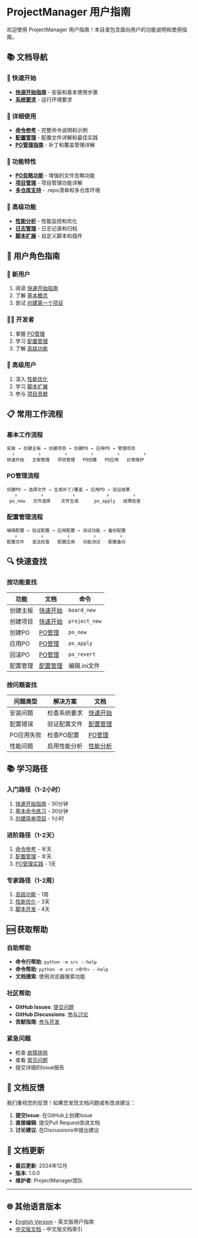 # ProjectManager 用户指南

欢迎使用 ProjectManager 用户指南！本目录包含面向用户的功能说明和使用指南。

## 📚 文档导航

### 🚀 快速开始
- **[快速开始指南](getting-started_CN.md)** - 安装和基本使用步骤
- **[系统要求](getting-started_CN.md#系统要求)** - 运行环境要求

### 📖 详细使用
- **[命令参考](command-reference_CN.md)** - 完整命令说明和示例
- **[配置管理](configuration_CN.md)** - 配置文件详解和最佳实践
- **[PO管理指南](po-management_CN.md)** - 补丁和覆盖管理详解

### 🎯 功能特性
- **[PO忽略功能](../features/po-ignore-feature_CN.md)** - 增强的文件忽略功能
- **[项目管理](../features/project-management_CN.md)** - 项目管理功能详解
- **[多仓库支持](../features/multi-repo-support_CN.md)** - .repo清单和多仓库环境

### 🔧 高级功能
- **[性能分析](../development/performance-analysis_CN.md)** - 性能监控和优化
- **[日志管理](../development/logging_CN.md)** - 日志记录和归档
- **[脚本扩展](../development/scripts_CN.md)** - 自定义脚本和插件

## 🎯 用户角色指南

### 👤 新用户
1. 阅读 [快速开始指南](getting-started_CN.md)
2. 了解 [基本概念](getting-started_CN.md#概述)
3. 尝试 [创建第一个项目](getting-started_CN.md#创建第一个项目)

### 👨‍💻 开发者
1. 掌握 [PO管理](po-management_CN.md)
2. 学习 [配置管理](configuration_CN.md)
3. 了解 [高级功能](../development/)

### 🚀 高级用户
1. 深入 [性能优化](../development/performance-analysis_CN.md)
2. 学习 [脚本扩展](../development/scripts_CN.md)
3. 参与 [项目贡献](../development/README_CN.md)

## 📋 常用工作流程

### 基本工作流程
```
安装 → 创建主板 → 创建项目 → 创建PO → 应用PO → 管理项目
  ↓         ↓         ↓         ↓         ↓         ↓
快速开始   主板管理   项目管理   PO创建   PO应用   日常维护
```

### PO管理流程
```
创建PO → 选择文件 → 生成补丁/覆盖 → 应用PO → 验证结果
   ↓         ↓           ↓            ↓         ↓
 po_new   文件选择    文件生成      po_apply   结果检查
```

### 配置管理流程
```
编辑配置 → 验证配置 → 应用配置 → 测试功能 → 备份配置
   ↓         ↓         ↓         ↓         ↓
配置文件   语法检查   配置应用   功能测试   配置备份
```

## 🔍 快速查找

### 按功能查找
| 功能 | 文档 | 命令 |
|------|------|------|
| 创建主板 | [快速开始](getting-started_CN.md) | `board_new` |
| 创建项目 | [快速开始](getting-started_CN.md) | `project_new` |
| 创建PO | [PO管理](po-management_CN.md) | `po_new` |
| 应用PO | [PO管理](po-management_CN.md) | `po_apply` |
| 回滚PO | [PO管理](po-management_CN.md) | `po_revert` |
| 配置管理 | [配置管理](configuration_CN.md) | 编辑.ini文件 |

### 按问题查找
| 问题类型 | 解决方案 | 文档 |
|----------|----------|------|
| 安装问题 | 检查系统要求 | [快速开始](getting-started_CN.md#系统要求) |
| 配置错误 | 验证配置文件 | [配置管理](configuration_CN.md#配置验证) |
| PO应用失败 | 检查PO配置 | [PO管理](po-management_CN.md#故障排除) |
| 性能问题 | 启用性能分析 | [性能分析](../development/performance-analysis_CN.md) |

## 📚 学习路径

### 入门路径（1-2小时）
1. [快速开始指南](getting-started_CN.md) - 30分钟
2. [基本命令练习](getting-started_CN.md#基本使用) - 30分钟
3. [创建简单项目](getting-started_CN.md#创建第一个项目) - 1小时

### 进阶路径（1-2天）
1. [命令参考](command-reference_CN.md) - 半天
2. [配置管理](configuration_CN.md) - 半天
3. [PO管理实践](po-management_CN.md) - 1天

### 专家路径（1-2周）
1. [高级功能](../development/) - 1周
2. [性能优化](../development/performance-analysis_CN.md) - 3天
3. [脚本开发](../development/scripts_CN.md) - 4天

## 🆘 获取帮助

### 自助帮助
- **命令行帮助**: `python -m src --help`
- **命令帮助**: `python -m src <命令> --help`
- **文档搜索**: 使用浏览器搜索功能

### 社区帮助
- **GitHub Issues**: [提交问题](https://github.com/wangguanran/ProjectManager/issues)
- **GitHub Discussions**: [参与讨论](https://github.com/wangguanran/ProjectManager/discussions)
- **贡献指南**: [参与开发](../development/README_CN.md)

### 紧急问题
- 检查 [故障排除](../troubleshooting_CN.md)
- 查看 [常见问题](../faq_CN.md)
- 提交详细的Issue报告

## 📝 文档反馈

我们重视您的反馈！如果您发现文档问题或有改进建议：

1. **提交Issue**: 在GitHub上创建Issue
2. **直接编辑**: 提交Pull Request改进文档
3. **讨论建议**: 在Discussions中提出建议

## 🔄 文档更新

- **最后更新**: 2024年12月
- **版本**: 1.0.0
- **维护者**: ProjectManager团队

---

## 🌐 其他语言版本

- [English Version](README_EN.md) - 英文版用户指南
- [中文版文档](../README_CN.md) - 中文版文档索引
